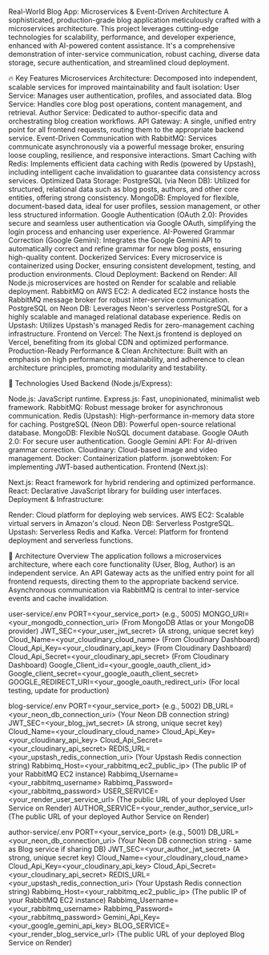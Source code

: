 Real-World Blog App: Microservices & Event-Driven Architecture
A sophisticated, production-grade blog application meticulously crafted with a microservices architecture. This project leverages cutting-edge technologies for scalability, performance, and developer experience, enhanced with AI-powered content assistance. It's a comprehensive demonstration of inter-service communication, robust caching, diverse data storage, secure authentication, and streamlined cloud deployment.

🔥 Key Features
Microservices Architecture: Decomposed into independent, scalable services for improved maintainability and fault isolation:
User Service: Manages user authentication, profiles, and associated data.
Blog Service: Handles core blog post operations, content management, and retrieval.
Author Service: Dedicated to author-specific data and orchestrating blog creation workflows.
API Gateway: A single, unified entry point for all frontend requests, routing them to the appropriate backend service.
Event-Driven Communication with RabbitMQ: Services communicate asynchronously via a powerful message broker, ensuring loose coupling, resilience, and responsive interactions.
Smart Caching with Redis: Implements efficient data caching with Redis (powered by Upstash), including intelligent cache invalidation to guarantee data consistency across services.
Optimized Data Storage:
PostgreSQL (via Neon DB): Utilized for structured, relational data such as blog posts, authors, and other core entities, offering strong consistency.
MongoDB: Employed for flexible, document-based data, ideal for user profiles, session management, or other less structured information.
Google Authentication (OAuth 2.0): Provides secure and seamless user authentication via Google OAuth, simplifying the login process and enhancing user experience.
AI-Powered Grammar Correction (Google Gemini): Integrates the Google Gemini API to automatically correct and refine grammar for new blog posts, ensuring high-quality content.
Dockerized Services: Every microservice is containerized using Docker, ensuring consistent development, testing, and production environments.
Cloud Deployment:
Backend on Render: All Node.js microservices are hosted on Render for scalable and reliable deployment.
RabbitMQ on AWS EC2: A dedicated EC2 instance hosts the RabbitMQ message broker for robust inter-service communication.
PostgreSQL on Neon DB: Leverages Neon's serverless PostgreSQL for a highly scalable and managed relational database experience.
Redis on Upstash: Utilizes Upstash's managed Redis for zero-management caching infrastructure.
Frontend on Vercel: The Next.js frontend is deployed on Vercel, benefiting from its global CDN and optimized performance.
Production-Ready Performance & Clean Architecture: Built with an emphasis on high performance, maintainability, and adherence to clean architecture principles, promoting modularity and testability.

🚀 Technologies Used
Backend (Node.js/Express):

Node.js: JavaScript runtime.
Express.js: Fast, unopinionated, minimalist web framework.
RabbitMQ: Robust message broker for asynchronous communication.
Redis (Upstash): High-performance in-memory data store for caching.
PostgreSQL (Neon DB): Powerful open-source relational database.
MongoDB: Flexible NoSQL document database.
Google OAuth 2.0: For secure user authentication.
Google Gemini API: For AI-driven grammar correction.
Cloudinary: Cloud-based image and video management.
Docker: Containerization platform.
jsonwebtoken: For implementing JWT-based authentication.
Frontend (Next.js):

Next.js: React framework for hybrid rendering and optimized performance.
React: Declarative JavaScript library for building user interfaces.
Deployment & Infrastructure:

Render: Cloud platform for deploying web services.
AWS EC2: Scalable virtual servers in Amazon's cloud.
Neon DB: Serverless PostgreSQL.
Upstash: Serverless Redis and Kafka.
Vercel: Platform for frontend deployment and serverless functions.

🧱 Architecture Overview
The application follows a microservices architecture, where each core functionality (User, Blog, Author) is an independent service. An API Gateway acts as the unified entry point for all frontend requests, directing them to the appropriate backend service. Asynchronous communication via RabbitMQ is central to inter-service events and cache invalidation.

user-service/.env
PORT=<your_service_port> (e.g., 5005)
MONGO_URI=<your_mongodb_connection_uri> (From MongoDB Atlas or your MongoDB provider)
JWT_SEC=<your_user_jwt_secret> (A strong, unique secret key)
Cloud_Name=<your_cloudinary_cloud_name> (From Cloudinary Dashboard)
Cloud_Api_Key=<your_cloudinary_api_key> (From Cloudinary Dashboard)
Cloud_Api_Secret=<your_cloudinary_api_secret> (From Cloudinary Dashboard)
Google_Client_id=<your_google_oauth_client_id>
Google_client_secret=<your_google_oauth_client_secret>
GOOGLE_REDIRECT_URI=<your_google_oauth_redirect_uri> (For local testing, update for production)

blog-service/.env
PORT=<your_service_port> (e.g., 5002)
DB_URL=<your_neon_db_connection_uri> (Your Neon DB connection string)
JWT_SEC=<your_blog_jwt_secret> (A strong, unique secret key)
Cloud_Name=<your_cloudinary_cloud_name>
Cloud_Api_Key=<your_cloudinary_api_key>
Cloud_Api_Secret=<your_cloudinary_api_secret>
REDIS_URL=<your_upstash_redis_connection_uri> (Your Upstash Redis connection string)
Rabbimq_Host=<your_rabbitmq_ec2_public_ip> (The public IP of your RabbitMQ EC2 instance)
Rabbimq_Username=<your_rabbitmq_username>
Rabbimq_Password=<your_rabbitmq_password>
USER_SERVICE=<your_render_user_service_url> (The public URL of your deployed User Service on Render)
AUTHOR_SERVICE=<your_render_author_service_url> (The public URL of your deployed Author Service on Render)

author-service/.env
PORT=<your_service_port> (e.g., 5001)
DB_URL=<your_neon_db_connection_uri> (Your Neon DB connection string - same as Blog service if sharing DB)
JWT_SEC=<your_author_jwt_secret> (A strong, unique secret key)
Cloud_Name=<your_cloudinary_cloud_name>
Cloud_Api_Key=<your_cloudinary_api_key>
Cloud_Api_Secret=<your_cloudinary_api_secret>
REDIS_URL=<your_upstash_redis_connection_uri> (Your Upstash Redis connection string)
Rabbimq_Host=<your_rabbitmq_ec2_public_ip> (The public IP of your RabbitMQ EC2 instance)
Rabbimq_Username=<your_rabbitmq_username>
Rabbimq_Password=<your_rabbitmq_password>
Gemini_Api_Key=<your_google_gemini_api_key>
BLOG_SERVICE=<your_render_blog_service_url> (The public URL of your deployed Blog Service on Render)
